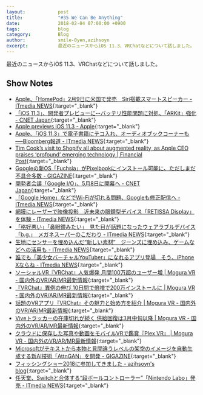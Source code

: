 ```yaml
---
layout:            post
title:             "#35 We Can Be Anything"
date:              2018-02-04 07:00:00 +0900
tags:              blog
category:          Blog
author:            smile-0yen,azihsoyn
excerpt:           最近のニュースからiOS 11.3、VRChatなどについて話しました。
---
```

最近のニュースからiOS 11.3、VRChatなどについて話しました。

## Show Notes
- [Apple、「HomePod」2月9日に米国で発売　Siri搭載スマートスピーカー \- ITmedia NEWS](http://www.itmedia.co.jp/news/articles/1801/24/news048.html){:target="_blank"}
- [「iOS 11\.3」、開発者プレビューに\-\-バッテリ性能問題に対処、「ARKit」強化 \- CNET Japan](https://m.japan.cnet.com/amp/story/35113664/){:target="_blank"}
- [Apple previews iOS 11\.3 \- Apple](https://www.apple.com/newsroom/2018/01/apple-previews-ios-11-3/){:target="_blank"}
- [Apple、「iOS 11\.3」で電子書籍にテコ入れ、オーディオブックコーナーも──Bloomberg報道 \- ITmedia NEWS](http://www.itmedia.co.jp/news/articles/1801/26/news045.html){:target="_blank"}
-  [Tim Cook’s visit to Shopify all about augmented reality, as Apple CEO praises ‘profound’ emerging technology \| Financial Post](http://business.financialpost.com/technology/apple-ceo-tim-cook-shopify-augmented-reality){:target="_blank"}
- [Googleの新OS「Fuchsia」がPixelbookにインストール可能に、ただしまだ不具合多数 \- GIGAZINE](http://gigazine.net/news/20180119-google-fuchsia-os/){:target="_blank"}
- [開発者会議「Google I/O」、5月8日に開幕へ \- CNET Japan](https://japan.cnet.com/article/35113665/){:target="_blank"}
- [「Google Home」などでWi\-Fiが切れる問題、Googleも修正配信へ \- ITmedia NEWS](http://www.itmedia.co.jp/news/articles/1801/18/news051.html){:target="_blank"}
- [網膜にレーザーで映像投影　近未来の眼鏡型デバイス「RETISSA Display」を体験 \- ITmedia NEWS](http://www.itmedia.co.jp/news/articles/1801/18/news106.html){:target="_blank"}
- [「格好悪い」「鼻眼鏡みたい」　見た目が話題になったウェアラブルデバイス「b\.g\.」　メガネスーパーのこだわり \- ITmedia NEWS](http://www.itmedia.co.jp/news/articles/1801/17/news126.html){:target="_blank"}
- [生地にセンサーを埋め込んだ“新しい素材”　ジーンズに埋め込み、ゲームなどへの活用も \- ITmedia NEWS](http://www.itmedia.co.jp/news/articles/1801/18/news121.html){:target="_blank"}
- [誰でも「美少女バーチャルYouTuber」になれるアプリ登場　そう、iPhone Xならね \- ITmedia NEWS](http://www.itmedia.co.jp/news/articles/1801/12/news074.html){:target="_blank"}
- [ソーシャルVR『VRChat』人気爆発 月間100万超のユーザー増 \| Mogura VR \- 国内外のVR/AR/MR最新情報](http://www.moguravr.com/vrchat-4/){:target="_blank"}
- [『VRChat』異例の伸び 10日間で倍増で200万インストールに \| Mogura VR \- 国内外のVR/AR/MR最新情報](http://www.moguravr.com/vrchat-5/){:target="_blank"}
- [話題のVRアプリ『VRChat』その魅力と始め方を紹介 \| Mogura VR \- 国内外のVR/AR/MR最新情報](http://www.moguravr.com/vrchat-6/){:target="_blank"}
- [Viveトラッカーの在庫切れが続く 供給回復は3月中旬以降 \| Mogura VR \- 国内外のVR/AR/MR最新情報](http://www.moguravr.com/vive-tracker-out-of-stock/){:target="_blank"}
- [クラウドに保存した写真や動画をモバイルVRで鑑賞『Plex VR』 \| Mogura VR \- 国内外のVR/AR/MR最新情報](http://www.moguravr.com/plex-vr-daydream/){:target="_blank"}
- [Microsoftがテキストから本物と見間違うレベルの架空のイメージを自動生成する新AI技術「AttnGAN」を開発 \- GIGAZINE](https://gigazine.net/news/20180119-microsoft-attngan/){:target="_blank"}
- [フィッシングショー2018に参加してきました \- azihsoyn's blog](http://azihsoyn.hatenablog.com/entry/fishingshow_2018){:target="_blank"}
- [任天堂、Switchと合体する“段ボールコントローラー”「Nintendo Labo」発売 \- ITmedia NEWS](http://www.itmedia.co.jp/news/articles/1801/18/news053.html){:target="_blank"}
